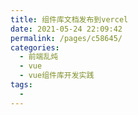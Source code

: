 ```yaml
---
title: 组件库文档发布到vercel
date: 2021-05-24 22:09:42
permalink: /pages/c58645/
categories:
  - 前端乱炖
  - vue
  - vue组件库开发实践
tags:
  - 
---
```

